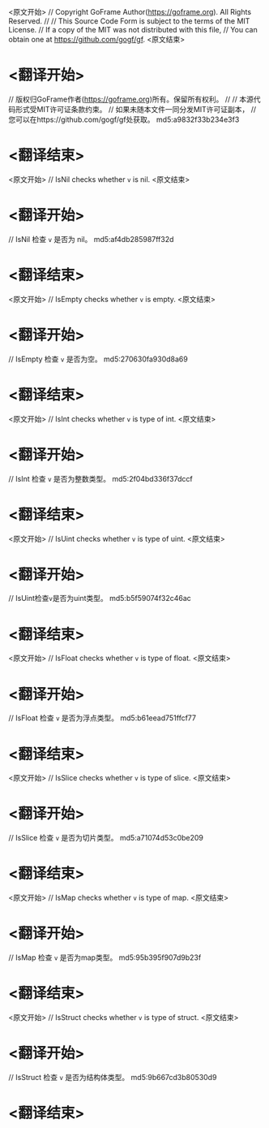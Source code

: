 
<原文开始>
// Copyright GoFrame Author(https://goframe.org). All Rights Reserved.
//
// This Source Code Form is subject to the terms of the MIT License.
// If a copy of the MIT was not distributed with this file,
// You can obtain one at https://github.com/gogf/gf.
<原文结束>

# <翻译开始>
// 版权归GoFrame作者(https://goframe.org)所有。保留所有权利。
//
// 本源代码形式受MIT许可证条款约束。
// 如果未随本文件一同分发MIT许可证副本，
// 您可以在https://github.com/gogf/gf处获取。 md5:a9832f33b234e3f3
# <翻译结束>


<原文开始>
// IsNil checks whether `v` is nil.
<原文结束>

# <翻译开始>
// IsNil 检查 `v` 是否为 nil。 md5:af4db285987ff32d
# <翻译结束>


<原文开始>
// IsEmpty checks whether `v` is empty.
<原文结束>

# <翻译开始>
// IsEmpty 检查 `v` 是否为空。 md5:270630fa930d8a69
# <翻译结束>


<原文开始>
// IsInt checks whether `v` is type of int.
<原文结束>

# <翻译开始>
// IsInt 检查 `v` 是否为整数类型。 md5:2f04bd336f37dccf
# <翻译结束>


<原文开始>
// IsUint checks whether `v` is type of uint.
<原文结束>

# <翻译开始>
// IsUint检查`v`是否为uint类型。 md5:b5f59074f32c46ac
# <翻译结束>


<原文开始>
// IsFloat checks whether `v` is type of float.
<原文结束>

# <翻译开始>
// IsFloat 检查 `v` 是否为浮点类型。 md5:b61eead751ffcf77
# <翻译结束>


<原文开始>
// IsSlice checks whether `v` is type of slice.
<原文结束>

# <翻译开始>
// IsSlice 检查 `v` 是否为切片类型。 md5:a71074d53c0be209
# <翻译结束>


<原文开始>
// IsMap checks whether `v` is type of map.
<原文结束>

# <翻译开始>
// IsMap 检查 `v` 是否为map类型。 md5:95b395f907d9b23f
# <翻译结束>


<原文开始>
// IsStruct checks whether `v` is type of struct.
<原文结束>

# <翻译开始>
// IsStruct 检查 `v` 是否为结构体类型。 md5:9b667cd3b80530d9
# <翻译结束>

